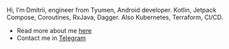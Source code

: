 Hi, I’m Dmitrii, engineer from Tyumen, Android developer. Kotlin, Jetpack Compose, Coroutines, RxJava, Dagger. Also Kubernetes, Terraform, CI/CD.
 - Read more about me [here](https:/slrsd.tech)
 - Contact me in [Telegram](https://t.me/jyrmruw)
